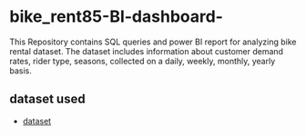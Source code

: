 # bike_rent85-BI-dashboard-
This Repository contains SQL queries and power BI report for analyzing bike rental dataset. The dataset includes information about customer demand rates, rider type, seasons, collected on a daily, weekly, monthly, yearly basis.
## dataset used
- <a href="https://github.com/abebag2022/bike_rent85-BI-dashboard-/upload/main">dataset
  
